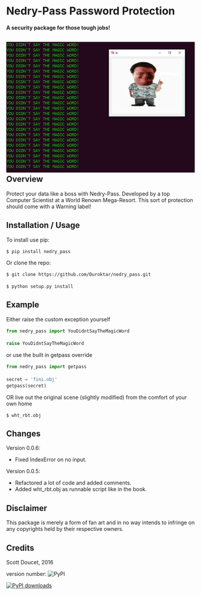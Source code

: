 Nedry-Pass Password Protection
===============================
**A security package for those tough jobs!**

![logo](https://github.com/Duroktar/nedry_pass/blob/master/nedry_pass/front.JPG)
Overview
--------

Protect your data like a boss with Nedry-Pass.
Developed by a top Computer Scientist at a World Renown Mega-Resort. This sort of protection
should come with a Warning label!

Installation / Usage
--------------------

To install use pip:

    $ pip install nedry_pass


Or clone the repo:

    $ git clone https://github.com/Duroktar/nedry_pass.git
    
    $ python setup.py install

Example
-------

Either raise the custom exception yourself

```python
from nedry_pass import YouDidntSayTheMagicWord

raise YouDidntSayTheMagicWord
```

or use the built in getpass override

```python
from nedry_pass import getpass

secret = 'fini.obj'
getpass(secret)
```

OR live out the original scene (slightly modified) from the comfort of your own home

    $ wht_rbt.obj

Changes
-------
Version 0.0.6:
 - Fixed IndexError on no input.


Version 0.0.5:
 - Refactored a lot of code and added comments.
 - Added wht_rbt.obj as runnable script like in the book.

Disclaimer
----------
This package is merely a form of fan art and in no way intends to infringe on any copyrights held by their respective
owners.

Credits
-------
Scott Doucet, 2016

version number: ![PyPI](https://img.shields.io/pypi/v/nedry-pass.svg)

[![PyPI downloads](https://img.shields.io/pypi/dm/nedry-pass.svg)](https://pypi.python.org/pypi/nedry-pass)
